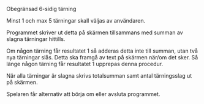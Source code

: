 Obegränsad 6-sidig tärning

Minst 1 och max 5 tärningar skall väljas av användaren.

Programmet skriver ut detta på skärmen tillsammans med summan av slagna tärningar hittills.

Om någon tärning får resultatet 1 så adderas detta inte till summan, utan två nya tärningar slås. Detta ska framgå av text på skärmen när/om det sker. Så länge någon tärning får resultatet 1 upprepas denna procedur.

När alla tärningar är slagna skrivs totalsumman samt antal tärningsslag ut på skärmen.

Spelaren får alternativ att börja om eller avsluta programmet.
